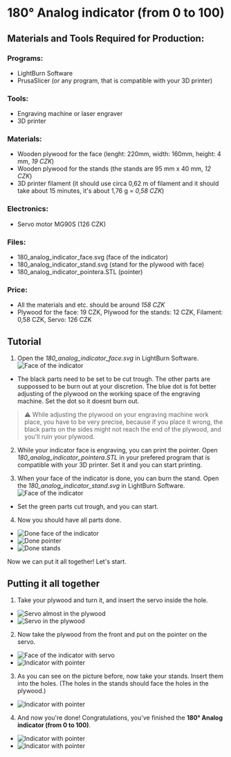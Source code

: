 # 180° Analog indicator (from 0 to 100)
## Materials and Tools Required for Production:

### Programs:
  - LightBurn Software
  - PrusaSlicer (or any program, that is compatible with your 3D printer) 

### Tools:
  - Engraving machine or laser engraver
  - 3D printer

### Materials:
  - Wooden plywood for the face (lenght: 220mm, width: 160mm, height: 4 mm, *19 CZK*) 
  - Wooden plywood for the stands (the stands are 95 mm x 40 mm, *12 CZK*)
  - 3D printer filament (it should use circa 0,62 m of filament and it should take about 15 minutes, it's about 1,76 g = *0,58 CZK*)

### Electronics:
  - Servo motor MG90S (126 CZK)

### Files:
  - 180_analog_indicator_face.svg (face of the indicator)
  - 180_analog_indicator_stand.svg (stand for the plywood with face)
  - 180_analog_indicator_pointera.STL (pointer)

### Price:
  - All the materials and etc. should be around *158 CZK*
  - Plywood for the face: 19 CZK, Plywood for the stands: 12 CZK, Filament: 0,58 CZK, Servo: 126 CZK

## Tutorial
1. Open the *180_analog_indicator_face.svg* in LightBurn Software. 
![Face of the indicator](./180_analog_indicator_face.svg)
  - The black parts need to be set to be cut trough. The other parts are suppossed to be burn out at your discretion. The blue dot is fot better adjusting of the plywood on the working space of the engraving machine. Set the dot so it doesnt burn out.
> :warning: While adjusting the plywood on your engraving machine work place, you have to be very precise, because if you place it wrong, the black parts on the sides might not reach the end of the plywood, and you'll ruin your plywood.

2. While your indicator face is engraving, you can print the pointer. Open *180_analog_indicator_pointera.STL* in your prefered program that is compatible with your 3D printer. Set it and you can start printing.

3. When your face of the indicator is done, you can burn the stand. Open the *180_analog_indicator_stand.svg* in LightBurn Software. 
![Face of the indicator](./180_analog_indicator_stand.svg)
 - Set the green parts cut trough, and you can start.

4. Now you should have all parts done.
  - ![Done face of the indicator](./images/face_1.png)
  - ![Done pointer](./images/pointer_1.png)
  - ![Done stands](./images/stands_1.png)

Now we can put it all together! Let's start.

## Putting it all together
  1. Take your plywood and turn it, and insert the servo inside the hole.
  - ![Servo almost in the plywood](./images/tutorial_1.png)
  - ![Servo in the plywood](./images/tutorial_2.png)

  2. Now take the plywood from the front and put on the pointer on the servo.
  - ![Face of the indicator with servo](./images/tutorial_3.png)
  - ![Indicator with pointer](./images/tutorial_4.png)

  3. As you can see on the picture before, now take your stands. Insert them into the holes. (The holes in the stands should face the holes in the plywood.)
  - ![Indicator with pointer](./images/tutorial_5.png)

  4. And now you're done! Congratulations, you've finished the **180° Analog indicator (from 0 to 100)**.
  - ![Indicator with pointer](./images/tutorial_6.png)
  - ![Indicator with pointer](./images/tutorial_7.png)

